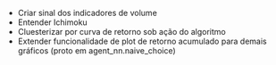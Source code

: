 - Criar sinal dos indicadores de volume
- Entender Ichimoku
- Cluesterizar por curva de retorno sob ação do algoritmo
- Extender funcionalidade de plot de retorno acumulado para demais gráficos (proto em agent_nn.naive_choice)
